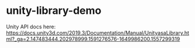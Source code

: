 # unity-library-demo

Unity API docs here:
https://docs.unity3d.com/2019.3/Documentation/Manual/UnityasaLibrary.html?_ga=2.147483444.202978999.1591276576-1649986200.1557299319
